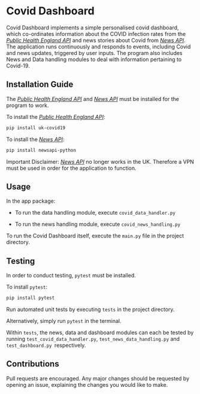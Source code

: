 # Covid Dashboard

Covid Dashboard implements a simple personalised covid dashboard, which co-ordinates information about the COVID infection rates from the 
[_Public Health England API_](https://publichealthengland.github.io/coronavirus-dashboard-api-python-sdk/) and news 
stories about Covid from [_News API_](https://newsapi.org/). 
The application runs continuously and responds to events, including Covid and news updates, triggered by user inputs.
The program also includes News and Data handling modules to deal with information pertaining to Covid-19. 

## Installation Guide

The [_Public Health England API_](https://publichealthengland.github.io/coronavirus-dashboard-api-python-sdk/) and 
[_News API_](https://newsapi.org/) must be installed for the program to work.

To install the [_Public Health England API_](https://publichealthengland.github.io/coronavirus-dashboard-api-python-sdk/):
```bash
pip install uk-covid19
```

To install the [_News API_](https://newsapi.org/):

```bash
pip install newsapi-python
```

Important Disclaimer: [_News API_](https://newsapi.org/) no longer works in the UK. Therefore a VPN must be used in 
order for the application to function. 

## Usage

In the app package:

- To run the data handling module, execute `covid_data_handler.py`

- To run the news handling module, execute `covid_news_handling.py`

To run the Covid Dashboard itself,  execute the `main.py` file in the project directory.

## Testing 

In order to conduct testing, `pytest` must be installed.

To install `pytest`:

```bash
pip install pytest
```

Run automated unit tests by executing `tests` in the project directory.

Alternatively, simply run `pytest` in the terminal.

Within `tests`, the news, data and dashboard modules can each be tested by running `test_covid_data_handler.py`, 
`test_news_data_handling.py` and `test_dashboard.py `respectively.


## Contributions

Pull requests are encouraged. Any major changes should be requested by opening an issue, explaining the changes 
you would like to make.











